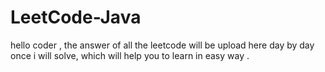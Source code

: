 # LeetCode-Java
hello coder , the answer of all the leetcode will be upload here day by day once i will solve, which will help you to learn in easy way .
